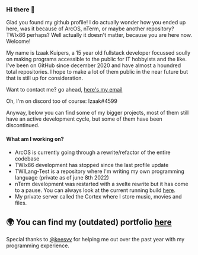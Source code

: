 ### Hi there 👋

Glad you found my github profile! I do actually wonder how you ended up here, was it because of ArcOS, nTerm, or maybe another repository? TWIx86 perhaps? Well actually it doesn't matter, because you are here now. Welcome!

My name is Izaak Kuipers, a 15 year old fullstack developer focussed soully on making programs accessible to the public for IT hobbyists and the like. I've been on GitHub since december 2020 and have almost a houndred total repositories. I hope to make a lot of them public in the near future but that is still up for consideration.

Want to contact me? go ahead, [here's my email](mailto:me@twihub.tk)

Oh, I'm on discord too of course: Izaak#4599

Anyway, below you can find some of my bigger projects, most of them still have an active development cycle, but some of them have been discontinued.

#### What am I working on?
* ArcOS is currently going through a rewrite/refactor of the entire codebase
* TWIx86 development has stopped since the last profile update
* TWILang-Test is a repository where I'm writing my own programming language (private as of june 8th 2022)
* nTerm development was restarted with a svelte rewrite but it has come to a pause. You can always look at the current running build [here](https://www.techworldinc.tk/nTerm).
* My private server called the Cortex where I store music, movies and files.

🌍 You can find my (outdated) portfolio [here](https://www.techworldinc.tk/)
---

Special thanks to [@keesvv](https://www.github.com/keesvv) for helping me out over the past year with my programming experience.
